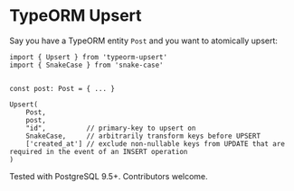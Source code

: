 # TypeORM Upsert

Say you have a TypeORM entity `Post` and you want to atomically upsert:


```
import { Upsert } from 'typeorm-upsert'
import { SnakeCase } from 'snake-case'


const post: Post = { ... }

Upsert(
    Post, 
    post,
    "id",          // primary-key to upsert on
    SnakeCase,     // arbitrarily transform keys before UPSERT
    ['created_at'] // exclude non-nullable keys from UPDATE that are required in the event of an INSERT operation
)
```

Tested with PostgreSQL 9.5+. Contributors welcome.
